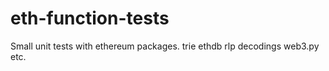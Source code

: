 # eth-function-tests

Small unit tests with ethereum packages.
trie
ethdb
rlp decodings
web3.py
etc.
